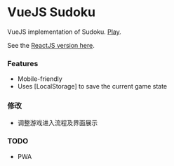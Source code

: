 # VueJS Sudoku

VueJS implementation of Sudoku. [Play][play].

See the [ReactJS version here][reactsudoku].

### Features

- Mobile-friendly
- Uses [LocalStorage] to save the current game state

[play]: https://andreynering.github.io/vuejs-sudoku
[reactsudoku]: https://github.com/andreynering/sudoku


### 修改

- 调整游戏进入流程及界面展示

### TODO

- PWA
